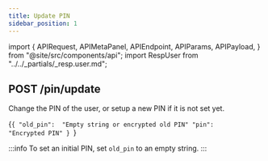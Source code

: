 ```yaml
---
title: Update PIN
sidebar_position: 1
---
```


import {
  APIRequest,
  APIMetaPanel,
  APIEndpoint,
  APIParams,
  APIPayload,
} from "@site/src/components/api";
import RespUser from "../../_partials/_resp.user.md";

## POST /pin/update

Change the PIN of the user, or setup a new PIN if it is not set yet.

<APIEndpoint url="/pin/update" />

<APIMetaPanel scope="Authorized" scopeNote="" />

<APIPayload>{`{
  "old_pin":  "Empty string or encrypted old PIN"
  "pin":      "Encrypted PIN"
}
`}</APIPayload>

:::info
To set an initial PIN, set `old_pin` to an empty string.
:::

<APIRequest title="Update PIN" method="POST" url="/pin/update --data PAYLOAD" />

<RespUser />
